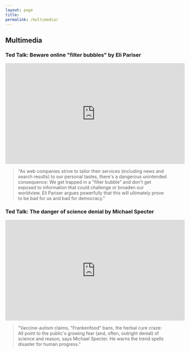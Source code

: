 ```yaml
---
layout: page
title: 
permalink: /multimedia/
---
```


## Multimedia

### Ted Talk: Beware online "filter bubbles" by Eli Pariser

<iframe width="560" height="315" src="https://www.youtube.com/embed/B8ofWFx525s?rel=0&amp;showinfo=0" frameborder="0" allowfullscreen></iframe>

>"As web companies strive to tailor their services (including news and search results) to our personal tastes, there's a dangerous unintended consequence: We get trapped in a "filter bubble" and don't get exposed to information that could challenge or broaden our worldview. Eli Pariser argues powerfully that this will ultimately prove to be bad for us and bad for democracy."

### Ted Talk: The danger of science denial by Michael Specter

<iframe width="560" height="315" src="https://www.youtube.com/embed/7OMLSs8t1ng?rel=0&amp;showinfo=0" frameborder="0" allowfullscreen></iframe>

>"Vaccine-autism claims, "Frankenfood" bans, the herbal cure craze: All point to the public's growing fear (and, often, outright denial) of science and reason, says Michael Specter. He warns the trend spells disaster for human progress."
